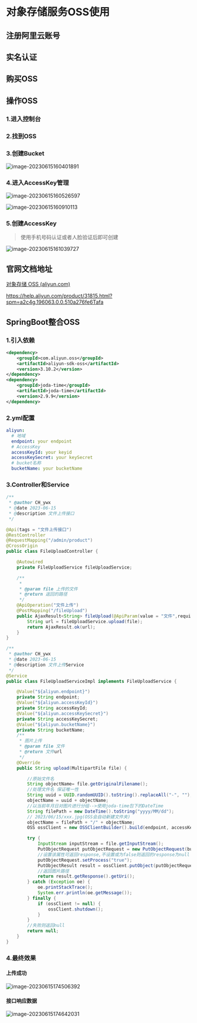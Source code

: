 # 对象存储服务OSS使用

## 注册阿里云账号

## 实名认证

## 购买OSS

## 操作OSS

### 1.进入控制台

### 2.找到OSS

### 3.创建Bucket

![image-20230615160401891](%E9%98%BF%E9%87%8C%E4%BA%91OSS%E4%BD%BF%E7%94%A8.assets/image-20230615160401891.png)

### 4.进入AccessKey管理

![image-20230615160526597](%E9%98%BF%E9%87%8C%E4%BA%91OSS%E4%BD%BF%E7%94%A8.assets/image-20230615160526597.png)

![image-20230615160910113](%E9%98%BF%E9%87%8C%E4%BA%91OSS%E4%BD%BF%E7%94%A8.assets/image-20230615160910113.png)

### 5.创建AccessKey

> 使用手机号码认证或者人脸验证后即可创建

![image-20230615161039727](%E9%98%BF%E9%87%8C%E4%BA%91OSS%E4%BD%BF%E7%94%A8.assets/image-20230615161039727.png)

## 官网文档地址

[对象存储 OSS (aliyun.com)](https://help.aliyun.com/product/31815.html?spm=a2c4g.196063.0.0.510a276fe6Tafa)

https://help.aliyun.com/product/31815.html?spm=a2c4g.196063.0.0.510a276fe6Tafa

## SpringBoot整合OSS

### 1.引入依赖

```xml
<dependency>
    <groupId>com.aliyun.oss</groupId>
    <artifactId>aliyun-sdk-oss</artifactId>
    <version>3.10.2</version>
</dependency>
<dependency>
    <groupId>joda-time</groupId>
    <artifactId>joda-time</artifactId>
    <version>2.9.9</version>
</dependency>

```

### 2.yml配置

```yml
aliyun:
  # 地域
  endpoint: your endpoint
  # AccessKey
  accessKeyId: your keyid
  accessKeySecret: your keySecret
  # bucket名称
  bucketName: your bucketName
```

### 3.Controller和Service

```java
/**
 * @author CH_ywx
 * @date 2023-06-15
 * @description 文件上传接口
 */

@Api(tags = "文件上传接口")
@RestController
@RequestMapping("/admin/product")
@CrossOrigin
public class FileUploadController {

    @Autowired
    private FileUploadService fileUploadService;

    /**
     *
     * @param file 上传的文件
     * @return 返回的路径
     */
    @ApiOperation("文件上传")
    @PostMapping("/fileUpload")
    public AjaxResult<String> fileUpload(@ApiParam(value = "文件",required = true) MultipartFile file){
        String url = fileUploadService.upload(file);
        return AjaxResult.ok(url);
    }
}
```

```java
/**
 * @author CH_ywx
 * @date 2023-06-15
 * @description 文件上传Service
 */
@Service
public class FileUploadServiceImpl implements FileUploadService {

    @Value("${aliyun.endpoint}")
    private String endpoint;
    @Value("${aliyun.accessKeyId}")
    private String accessKeyId;
    @Value("${aliyun.accessKeySecret}")
    private String accessKeySecret;
    @Value("${aliyun.bucketName}")
    private String bucketName;
    /**
     * 图片上传
     * @param file 文件
     * @return 文件url
     */
    @Override
    public String upload(MultipartFile file) {

        //原始文件名
        String objectName= file.getOriginalFilename();
        //处理文件名 保证唯一性
        String uuid = UUID.randomUUID().toString().replaceAll("-", "");
        objectName = uuid + objectName;
        //以当前年月日对图片进行分组-->使用joda-time包下的DateTime
        String filePath = new DateTime().toString("yyyy/MM/dd");
        // 2023/06/15/xxx.jpg(OSS会自动新建文件夹)
        objectName = filePath + "/" + objectName;
        OSS ossClient = new OSSClientBuilder().build(endpoint, accessKeyId, accessKeySecret);

        try {
            InputStream inputStream = file.getInputStream();
            PutObjectRequest putObjectRequest = new PutObjectRequest(bucketName, objectName, inputStream);
            //设置该属性可返回response,不设置或为false则返回的response为null
            putObjectRequest.setProcess("true");
            PutObjectResult result = ossClient.putObject(putObjectRequest);
            //返回图片路径
            return result.getResponse().getUri();
        } catch (Exception oe) {
            oe.printStackTrace();
            System.err.println(oe.getMessage());
        } finally {
            if (ossClient != null) {
                ossClient.shutdown();
            }
        }
        //失败则返回null
        return null;
    }
}
```



### 4.最终效果

#### 上传成功

![image-20230615174506392](%E9%98%BF%E9%87%8C%E4%BA%91OSS%E4%BD%BF%E7%94%A8.assets/image-20230615174506392.png)

#### 接口响应数据

![image-20230615174642031](%E9%98%BF%E9%87%8C%E4%BA%91OSS%E4%BD%BF%E7%94%A8.assets/image-20230615174642031.png)